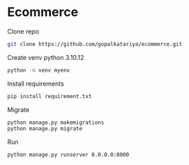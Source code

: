 # Ecommerce

Clone repo
```bash
git clone https://github.com/gopalkatariya/ecommerce.git
```

Create venv python 3.10.12
```bash
python -m venv myenv
```

Install requirements
```bash
pip install requirement.txt
```

Migrate
```bash
python manage.py makemigrations
python manage.py migrate
```

Run
```bash
python manage.py runserver 0.0.0.0:8000
```



